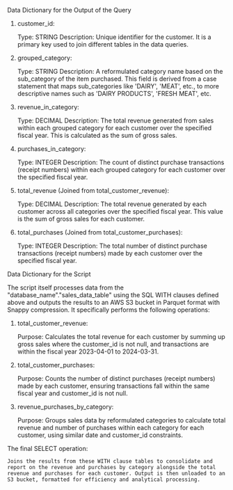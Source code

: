Data Dictionary for the Output of the Query

1. customer_id:

    Type: STRING
    Description: Unique identifier for the customer. It is a primary key used to join different tables in the data queries.

2. grouped_category:

    Type: STRING
    Description: A reformulated category name based on the sub_category of the item purchased. This field is derived from a case statement that maps sub_categories like 'DAIRY', 'MEAT', etc., to more descriptive names such as 'DAIRY PRODUCTS', 'FRESH MEAT', etc.

3. revenue_in_category:

    Type: DECIMAL
    Description: The total revenue generated from sales within each grouped category for each customer over the specified fiscal year. This is calculated as the sum of gross sales.

4. purchases_in_category:

    Type: INTEGER
    Description: The count of distinct purchase transactions (receipt numbers) within each grouped category for each customer over the specified fiscal year.

5. total_revenue (Joined from total_customer_revenue):

    Type: DECIMAL
    Description: The total revenue generated by each customer across all categories over the specified fiscal year. This value is the sum of gross sales for each customer.

6. total_purchases (Joined from total_customer_purchases):

    Type: INTEGER
    Description: The total number of distinct purchase transactions (receipt numbers) made by each customer over the specified fiscal year.

Data Dictionary for the Script

The script itself processes data from the "database_name"."sales_data_table" using the SQL WITH clauses defined above and outputs the results to an AWS S3 bucket in Parquet format with Snappy compression. It specifically performs the following operations:

1. total_customer_revenue:

    Purpose: Calculates the total revenue for each customer by summing up gross sales where the customer_id is not null, and transactions are within the fiscal year 2023-04-01 to 2024-03-31.

2. total_customer_purchases:

    Purpose: Counts the number of distinct purchases (receipt numbers) made by each customer, ensuring transactions fall within the same fiscal year and customer_id is not null.

3. revenue_purchases_by_category:

    Purpose: Groups sales data by reformulated categories to calculate total revenue and number of purchases within each category for each customer, using similar date and customer_id constraints.

The final SELECT operation:

    Joins the results from these WITH clause tables to consolidate and report on the revenue and purchases by category alongside the total revenue and purchases for each customer. Output is then unloaded to an S3 bucket, formatted for efficiency and analytical processing.
